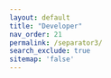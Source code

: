 ```yaml
---
layout: default
title: "Developer"
nav_order: 21
permalink: /separator3/
search_exclude: true
sitemap: 'false'
---
```

